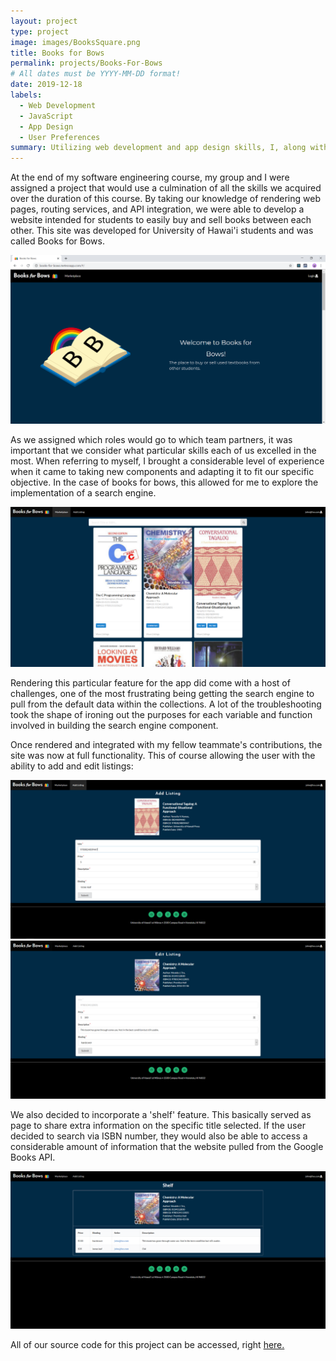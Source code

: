 ```yaml
---
layout: project
type: project
image: images/BooksSquare.png
title: Books for Bows
permalink: projects/Books-For-Bows
# All dates must be YYYY-MM-DD format!
date: 2019-12-18
labels:
  - Web Development
  - JavaScript
  - App Design
  - User Preferences
summary: Utilizing web development and app design skills, I, along with my team, developed a website intended for students to buy and sell books between other students. 
---
```


At the end of my software engineering course, my group and I were assigned a project that would use a culmination of all the skills we acquired over the duration of this course. By taking our knowledge of rendering web pages, routing services, and API integration, we were able to develop a website intended for students to easily buy and sell books between each other. This site was developed for University of Hawai'i students and was called Books for Bows. 

<img class="ui image" src="../images/homepage-loading.png">

As we assigned which roles would go to which team partners, it was important that we consider what particular skills each of us excelled in the most. When referring to myself, I brought a considerable level of experience when it came to taking new components and adapting it to fit our specific objective. In the case of books for bows, this allowed for me to explore the implementation of a search engine. 

<img class="ui image" src="../images/Books-For-SearchPages.png">

Rendering this particular feature for the app did come with a host of challenges, one of the most frustrating being getting the search engine to pull from the default data within the collections. A lot of the troubleshooting took the shape of ironing out the purposes for each variable and function involved in building the search engine component. 

Once rendered and integrated with my fellow teammate's contributions, the site was now at full functionality. This of course allowing the user with the ability to add and edit listings:

<img class="ui image" src="../images/Books-For-AddListing.png">

<img class="ui image" src="../images/Books-For-Edit-Listing.png">

We also decided to incorporate a 'shelf' feature. This basically served as page to share extra information on the specific title selected. If the user decided to search via ISBN number, they would also be able to access a considerable amount of information that the website pulled from the Google Books API. 

<img class="ui image" src="../images/Books-For-Shelf.png">

All of our source code for this project can be accessed, right [here.](https://github.com/books-for-bows)

